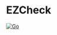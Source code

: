 # EZCheck
[![Go](https://github.com/VCHS-R-D/EZCheck/actions/workflows/go.yml/badge.svg)](https://github.com/VCHS-R-D/EZCheck/actions/workflows/go.yml)
